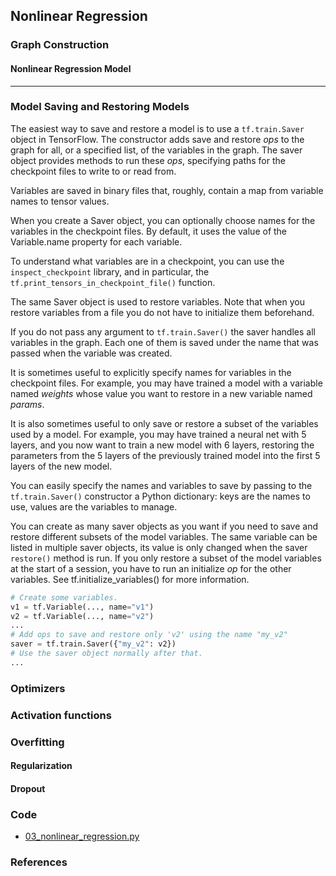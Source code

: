 ## Nonlinear Regression

### Graph Construction

#### Nonlinear Regression Model

---

### Model Saving and Restoring  Models

The easiest way to save and restore a model is to use a `tf.train.Saver` object in TensorFlow. The constructor adds save and restore *ops* to the graph for all, or a specified list, of the variables in the graph. The saver object provides methods to run these *ops*, specifying paths for the checkpoint files to write to or read from.

Variables are saved in binary files that, roughly, contain a map from variable names to tensor values.

When you create a Saver object, you can optionally choose names for the variables in the checkpoint files. By default, it uses the value of the Variable.name property for each variable.

To understand what variables are in a checkpoint, you can use the `inspect_checkpoint` library, and in particular, the `tf.print_tensors_in_checkpoint_file()` function.

The same Saver object is used to restore variables. Note that when you restore variables from a file you do not have to initialize them beforehand.

If you do not pass any argument to `tf.train.Saver()` the saver handles all variables in the graph. Each one of them is saved under the name that was passed when the variable was created.

It is sometimes useful to explicitly specify names for variables in the checkpoint files. For example, you may have trained a model with a variable named *weights* whose value you want to restore in a new variable named *params*.

It is also sometimes useful to only save or restore a subset of the variables used by a model. For example, you may have trained a neural net with 5 layers, and you now want to train a new model with 6 layers, restoring the parameters from the 5 layers of the previously trained model into the first 5 layers of the new model.

You can easily specify the names and variables to save by passing to the `tf.train.Saver()` constructor a Python dictionary: keys are the names to use, values are the variables to manage.

You can create as many saver objects as you want if you need to save and restore different subsets of the model variables. The same variable can be listed in multiple saver objects, its value is only changed when the saver `restore()` method is run.
If you only restore a subset of the model variables at the start of a session, you have to run an initialize *op* for the other variables. See tf.initialize_variables() for more information.
```python 
# Create some variables.
v1 = tf.Variable(..., name="v1")
v2 = tf.Variable(..., name="v2")
...
# Add ops to save and restore only 'v2' using the name "my_v2"
saver = tf.train.Saver({"my_v2": v2})
# Use the saver object normally after that.
...
```


### Optimizers 

### Activation functions

### Overfitting 
#### Regularization
#### Dropout

### Code
+ [03_nonlinear_regression.py](scripts/03_nonlinear_regression.py)
### References